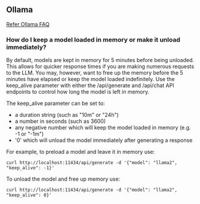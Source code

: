 ## Ollama
[Refer Ollama FAQ](https://github.com/ollama/ollama/blob/main/docs/faq.md#how-can-i-allow-additional-web-origins-to-access-ollama)

### How do I keep a model loaded in memory or make it unload immediately?

By default, models are kept in memory for 5 minutes before being unloaded. This allows for quicker response times if you are making numerous requests to the LLM. You may, however, want to free up the memory before the 5 minutes have elapsed or keep the model loaded indefinitely. Use the keep_alive parameter with either the /api/generate and /api/chat API endpoints to control how long the model is left in memory.

The keep_alive parameter can be set to:

- a duration string (such as "10m" or "24h")
- a number in seconds (such as 3600)
- any negative number which will keep the model loaded in memory (e.g. -1 or "-1m")
- '0' which will unload the model immediately after generating a response

For example, to preload a model and leave it in memory use:

    curl http://localhost:11434/api/generate -d '{"model": "llama2", "keep_alive": -1}'

To unload the model and free up memory use:

    curl http://localhost:11434/api/generate -d '{"model": "llama2", "keep_alive": 0}'